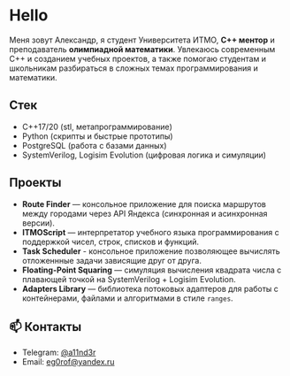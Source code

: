 # Hello

Меня зовут Александр, я студент Университета ИТМО, **C++ ментор** и преподаватель **олимпиадной математики**.
Увлекаюсь современным C++ и созданием учебных проектов, а также помогаю студентам и школьникам разбираться в сложных темах программирования и математики.

## Cтек

* C++17/20 (stl, метапрограммирование)
* Python (скрипты и быстрые прототипы)
* PostgreSQL (работа с базами данных)
* SystemVerilog, Logisim Evolution (цифровая логика и симуляции)

## Проекты

* **Route Finder** — консольное приложение для поиска маршрутов между городами через API Яндекса (синхронная и асинхронная версии).
* **ITMOScript** — интерпретатор учебного языка программирования с поддержкой чисел, строк, списков и функций.
* **Task Scheduler** - консольное приложение позволяющее вычислять отложеннные задачи зависящие друг от друга.
* **Floating-Point Squaring** — симуляция вычисления квадрата числа с плавающей точкой на SystemVerilog + Logisim Evolution.
* **Adapters Library** — библиотека потоковых адаптеров для работы с контейнерами, файлами и алгоритмами в стиле `ranges`.


## 📫 Контакты

* Telegram: [@a11nd3r](https://t.me/a11nd3r)
* Email: eg0rof@yandex.ru
